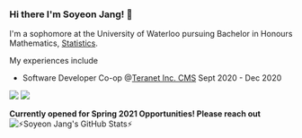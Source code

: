 ### Hi there I'm Soyeon Jang! 👋

I'm a sophomore at the University of Waterloo pursuing Bachelor in Honours Mathematics, [Statistics](https://uwaterloo.ca/statistics-and-actuarial-science/).

My experiences include
- Software Developer Co-op @[Teranet Inc. CMS](https://www.teranet.ca/collateral-management-solutions/) Sept 2020 - Dec 2020


<a href="https://www.linkedin.com/in/soyeon-j"><img src="https://img.shields.io/badge/LinkedIn-0077B5?style=for-the-badge&logo=linkedin&logoColor=white"/></a>
<a href="https://www.instagram.com/soytakingpics/"><img src="https://img.shields.io/badge/Instagram-E4405F?style=for-the-badge&logo=instagram&logoColor=white"/></a>

<strong>Currently opened for Spring 2021 Opportunities! Please reach out</strong>
  <img align="left" alt="⚡Soyeon Jang's GitHub Stats⚡" src="https://github-readme-stats.soyeonjangg.vercel.app/api?username=soyeonjangg&show_icons=true&hide_border=true"/>
  
<!--

Here are some ideas to get you started:

- 🔭 I’m currently working on ...
- 🌱 I’m currently learning ...
- 👯 I’m looking to collaborate on ...
- 🤔 I’m looking for help with ...
- 💬 Ask me about ...
- 📫 How to reach me: ...
- 😄 Pronouns: ...
- ⚡ Fun fact: ...
-->
